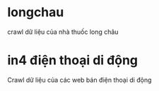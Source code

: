 # longchau
crawl dữ liệu của nhà thuốc long châu
# in4 điện thoại di động
Crawl dữ liệu của các web bán điện thoại di động
